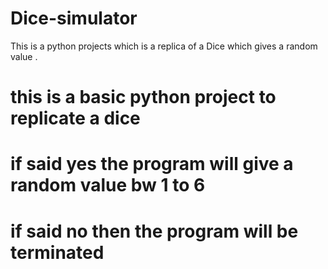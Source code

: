 # Dice-simulator
This is a python projects which is a replica of a Dice which gives a random value .
# this is a basic python project to replicate a dice
# if said yes the program will give a random value bw 1 to 6
# if said no then the program will be terminated

